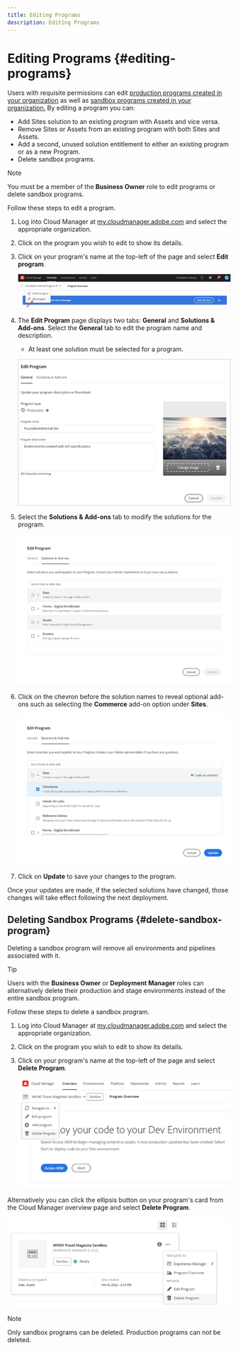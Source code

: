 ```yaml
---
title: Editing Programs
description: Editing Programs
---
```


# Editing Programs {#editing-programs}

Users with requisite permissions can edit [production programs created in your organization](creating-production-programs.md) as well as [sandbox programs created in your organization.](creating-sandbox-programs.md) By editing a program you can:

* Add Sites solution to an existing program with Assets and vice versa.
* Remove Sites or Assets from an existing program with both Sites and Assets.
* Add a second, unused solution entitlement to either an existing program or as a new Program.
* Delete sandbox programs.

>[!NOTE]
>
>You must be a member of the **Business Owner** role to edit programs or delete sandbox programs.

Follow these steps to edit a program.

1. Log into Cloud Manager at [my.cloudmanager.adobe.com](https://my.cloudmanager.adobe.com/) and select the appropriate organization.

1. Click on the program you wish to edit to show its details.

1. Click on your program's name at the top-left of the page and select **Edit program**.

   ![Edit program option](assets/edit-program-overview.png)

1. The **Edit Program** page displays two tabs: **General** and **Solutions &amp; Add-ons**. Select the **General** tab to edit the program name and description.

   * At least one solution must be selected for a program.

   ![General tab](assets/edit-program-prod1.png)

1. Select the **Solutions &amp; Add-ons** tab to modify the solutions for the program.

   ![Select solutions](assets/edit-prg.png)

1. Click on the chevron before the solution names to reveal optional add-ons such as selecting the **Commerce** add-on option under **Sites**.

   ![Edit add-ons](assets/edit-program-add-on.png) 

1. Click on **Update** to save your changes to the program.

Once your updates are made, if the selected solutions have changed, those changes will take effect following the next deployment.

## Deleting Sandbox Programs {#delete-sandbox-program}

Deleting a sandbox program will remove all environments and pipelines associated with it.

>[!TIP]
>
>Users with the **Business Owner** or **Deployment Manager** roles can alternatively delete their production and stage environments instead of the entire sandbox program. 

Follow these steps to delete a sandbox program.

1. Log into Cloud Manager at [my.cloudmanager.adobe.com](https://my.cloudmanager.adobe.com/) and select the appropriate organization.

1. Click on the program you wish to edit to show its details.

1. Click on your program's name at the top-left of the page and select **Delete Program**.

   ![Delete program option](assets/delete-sandbox1.png)

Alternatively you can click the ellipsis button on your program's card from the Cloud Manager overview page and select **Delete Program**.

![Delete sandbox from program card](assets/delete-sandbox2.png)

>[!NOTE]
>
>Only sandbox programs can be deleted. Production programs can not be deleted.